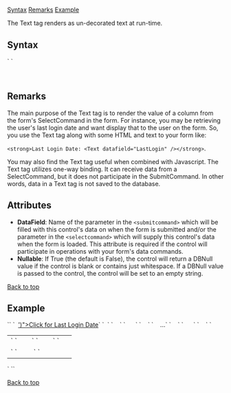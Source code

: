 # <Text>

<a name="top"></a>

[Syntax](#syntax) [Remarks](#remarks) [Example](#example)

The Text tag renders as un-decorated text at run-time.

<a name="syntax"></a>

## Syntax

<div>`<Text`  
``    DataField="_string_"`  
    Nullable="True|**False**"  
``/> `</div>

 <a name="remarks"></a>

## Remarks

The main purpose of the Text tag is to render the value of a column from the form's SelectCommand in the form. For instance, you may be retrieving the user's last login date and want display that to the user on the form. So, you use the Text tag along with some HTML and text to your form like:

`<strong>Last Login Date: <Text datafield="LastLogin" /></strong>`.

You may also find the Text tag useful when combined with Javascript. The Text tag utilizes one-way binding. It can receive data from a SelectCommand, but it does not participate in the SubmitCommand. In other words, data in a Text tag is not saved to the database.

## Attributes  

*   **DataField**: Name of the parameter in the `<submitcommand>` which will be filled with this control's data on when the form is submitted and/or the parameter in the `<selectcommand>` which will supply this control's data when the form is loaded. This attribute is required if the control will participate in operations with your form's data commands.
*   **Nullable**: If True (the default is False), the control will return a DBNull value if the control is blank or contains just whitespace. If a DBNull value is passed to the control, the control will be set to an empty string.

[Back to top](#top)<a name="example"></a>

## Example

<div>`<addform>`  
`  <a href="#" onclick="alert('<Text datafield="LastLogin"/>')">Click for Last Login Date</a>`  
`  <table>`  
`    <tr>`  
`      <td>`  
`        <label for="txtFirstName" text="First Name" />`  
`        <Textbox id="txtFirstName" datafield="FirstName" datatype="string" />`  
`      </td>`  
`    </tr>`  
`    ...`  
`    <tr>`  
`      <td colspan="2">`  
`        <addbutton text="Add"/>&nbsp;<cancelbutton text="Cancel"/>`  
`      </td>`  
`    </tr>`  
`  </table>`  
`</addform>`</div>

[Back to top](#top)